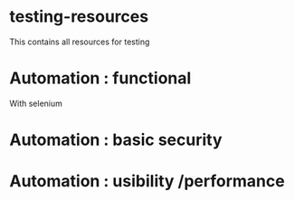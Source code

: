 # testing-resources
This contains all resources for testing

# Automation : functional 
With selenium

# Automation : basic security 

# Automation : usibility /performance
